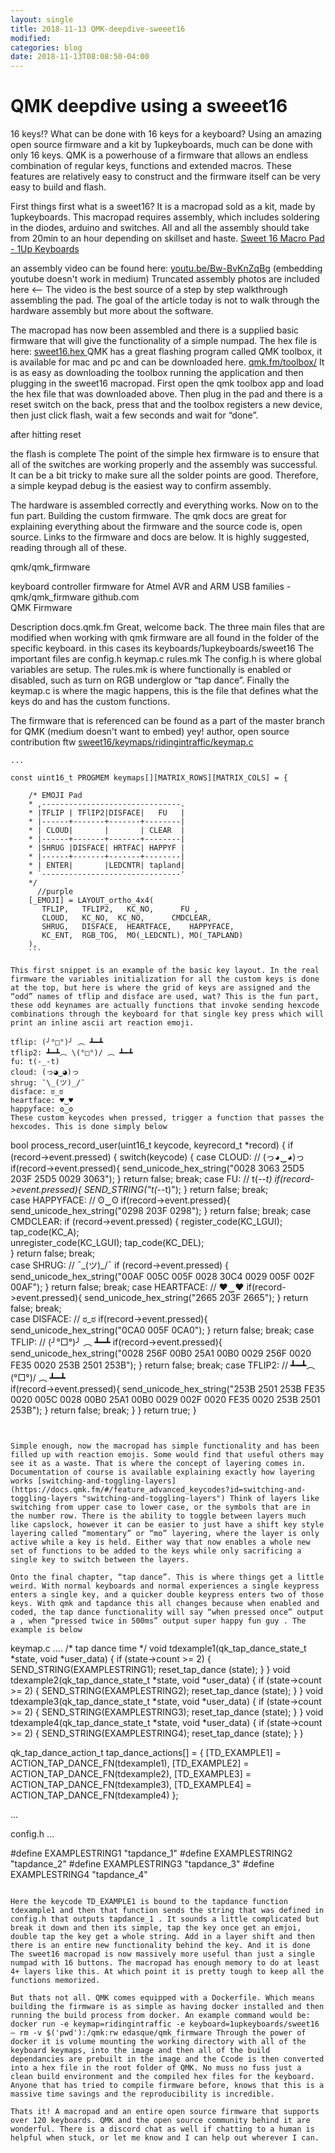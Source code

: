 ```yaml
---
layout: single
title: 2018-11-13 QMK-deepdive-sweeet16
modified:
categories: blog
date: 2018-11-13T08:08:50-04:00
---
```


# QMK deepdive using a sweeet16
16 keys!? What can be done with 16 keys for a keyboard? Using an amazing open source firmware and a kit by 1upkeyboards, much can be done with only 16 keys. QMK is a powerhouse of a firmware that allows an endless combination of regular keys, functions and extended macros. These features are relatively easy to construct and the firmware itself can be very easy to build and flash.

First things first what is a sweet16? It is a macropad sold as a kit, made by 1upkeyboards. This macropad requires assembly, which includes soldering in the diodes, arduino and switches. All and all the assembly should take from 20min to an hour depending on skillset and haste.
[Sweet 16 Macro Pad - 1Up Keyboards](https://www.1upkeyboards.com/shop/keyboard-kits/sweet16-macro-pad-white/ "Sweet 16 Macro Pad - 1Up Keyboards")


an assembly video can be found here: [youtu.be/Bw-BvKnZqBg](https://youtu.be/Bw-BvKnZqBg "youtu.be/Bw-BvKnZqBg") 
(embedding youtube doesn't work in medium) Truncated assembly photos are included here <--
The video is the best source of a step by step walkthrough assembling the pad. The goal of the article today is not to walk through the hardware assembly but more about the software.

The macropad has now been assembled and there is a supplied basic firmware that will give the functionality of a simple numpad. The hex file is here: [sweet16.hex ](https://1upkeyboards.com/sweet16.hex "sweet16.hex ")  QMK has a great flashing program called QMK toolbox, it is available for mac and pc and can be downloaded here. [qmk.fm/toolbox/](https://qmk.fm/toolbox/ "qmk.fm/toolbox/") It is as easy as downloading the toolbox running the application and then plugging in the sweet16 macropad. First open the qmk toolbox app and load the hex file that was downloaded above. Then plug in the pad and there is a reset switch on the back, press that and the toolbox registers a new device, then just click flash, wait a few seconds and wait for “done”.


after hitting reset

the flash is complete
The point of the simple hex firmware is to ensure that all of the switches are working properly and the assembly was successful. It can be a bit tricky to make sure all the solder points are good. Therefore, a simple keypad debug is the easiest way to confirm assembly.

The hardware is assembled correctly and everything works. Now on to the fun part. Building the custom firmware. The qmk docs are great for explaining everything about the firmware and the source code is, open source. Links to the firmware and docs are below. It is highly suggested, reading through all of these.

qmk/qmk_firmware

keyboard controller firmware for Atmel AVR and ARM USB families - qmk/qmk_firmware
github.com	
QMK Firmware

Description
docs.qmk.fm	
Great, welcome back. The three main files that are modified when working with qmk firmware are all found in the folder of the specific keyboard. in this cases its keyboards/1upkeyboards/sweet16 The important files are config.h keymap.c rules.mk The config.h is where global variables are setup. The rules.mk is where functionally is enabled or disabled, such as turn on RGB underglow or “tap dance”. Finally the keymap.c is where the magic happens, this is the file that defines what the keys do and has the custom functions.

The firmware that is referenced can be found as a part of the master branch for QMK (medium doesn't want to embed) yey! author, open source contribution ftw [sweet16/keymaps/ridingintraffic/keymap.c](https://raw.githubusercontent.com/qmk/qmk_firmware/master/keyboards/1upkeyboards/sweet16/keymaps/ridingintraffic/keymap.c "sweet16/keymaps/ridingintraffic/keymap.c")

```
...

const uint16_t PROGMEM keymaps[][MATRIX_ROWS][MATRIX_COLS] = {

    /* EMOJI Pad
    * ,-------------------------------.
    * |TFLIP | TFlIP2|DISFACE|   FU   |
    * |------+-------+-------+--------|
    * | CLOUD|       |       | CLEAR  |
    * |------+-------+-------+--------|
    * |SHRUG |DISFACE| HRTFAC| HAPPYF |
    * |------+-------+-------+--------|
    * | ENTER|       |LEDCNTR| tapland| 
    * `-------------------------------'
    */
      //purple
    [_EMOJI] = LAYOUT_ortho_4x4(
       TFLIP,   TFLIP2,   KC_NO,      FU , 
       CLOUD,   KC_NO,  KC_NO,      CMDCLEAR, 
       SHRUG,   DISFACE,  HEARTFACE,    HAPPYFACE, 
       KC_ENT,  RGB_TOG,  MO(_LEDCNTL), MO(_TAPLAND)
    ),
    ```

This first snippet is an example of the basic key layout. In the real firmware the variables initialization for all the custom keys is done at the top, but here is where the grid of keys are assigned and the “odd” names of tflip and disface are used, wat? This is the fun part, these odd keynames are actually functions that invoke sending hexcode combinations through the keyboard for that single key press which will print an inline ascii art reaction emoji.

tflip: (╯°□°)╯ ︵ ┻━┻
tflip2: ┻━┻︵ \(°□°)/ ︵ ┻━┻
fu: t(-_-t)
cloud: (っ◕‿◕)っ
shrug: ¯\_(ツ)_/¯
disface: ಠ_ಠ
heartface: ♥‿♥
happyface: ʘ‿ʘ
These custom keycodes when pressed, trigger a function that passes the hexcodes. This is done simply below
```
bool process_record_user(uint16_t keycode, keyrecord_t *record) {
    if (record->event.pressed) {
        switch(keycode) {
            case CLOUD:       // (っ◕‿◕)っ
                if(record->event.pressed){
                    send_unicode_hex_string("0028 3063 25D5 203F 25D5 0029 3063");
                }
                return false;
                break;
            case FU:       // t(-_-t)
                if(record->event.pressed){
                    SEND_STRING("t(-_-t)");
                }
                return false;
                break;  
            case HAPPYFACE:       // ʘ‿ʘ 
                if(record->event.pressed){
                     send_unicode_hex_string("0298 203F 0298");
                }
                return false;
                break; 
            case CMDCLEAR:
                if (record->event.pressed) {
                    register_code(KC_LGUI);
                    tap_code(KC_A);                 
                    unregister_code(KC_LGUI);
                    tap_code(KC_DEL);                 
                }
                return false;
                break;  
            case SHRUG: // ¯\_(ツ)_/¯
                if (record->event.pressed) {
                    send_unicode_hex_string("00AF 005C 005F 0028 30C4 0029 005F 002F 00AF");
                }
                return false; 
                break;
            case HEARTFACE:       // ♥‿♥
                if(record->event.pressed){
                    send_unicode_hex_string("2665 203F 2665");
                }
                return false;
                break;  
            case DISFACE:       // ಠ_ಠ 
                if(record->event.pressed){
                    send_unicode_hex_string("0CA0 005F 0CA0");
                }
                return false;
                break;
            case TFLIP:         // (╯°□°)╯ ︵ ┻━┻ 
                if(record->event.pressed){
                    send_unicode_hex_string("0028 256F 00B0 25A1 00B0 0029 256F 0020 FE35 0020 253B 2501 253B");
                }
                return false;
                break;
            case TFLIP2:         // ┻━┻︵ \(°□°)/ ︵ ┻━┻  
                if(record->event.pressed){
                    send_unicode_hex_string("253B 2501 253B FE35 0020 005C 0028 00B0 25A1 00B0 0029 002F 0020 FE35 0020 253B 2501 253B");
                }
                return false;
                break;
                } 
    }
    return true;
}
```


Simple enough, now the macropad has simple functionality and has been filled up with reaction emojis. Some would find that useful others may see it as a waste. That is where the concept of layering comes in. Documentation of course is available explaining exactly how layering works [switching-and-toggling-layers](https://docs.qmk.fm/#/feature_advanced_keycodes?id=switching-and-toggling-layers "switching-and-toggling-layers") Think of layers like switching from upper case to lower case, or the symbols that are in the number row. There is the ability to toggle between layers much like capslock, however it can be easier to just have a shift key style layering called “momentary” or “mo” layering, where the layer is only active while a key is held. Either way that now enables a whole new set of functions to be added to the keys while only sacrificing a single key to switch between the layers.

Onto the final chapter, “tap dance”. This is where things get a little weird. With normal keyboards and normal experiences a single keypress enters a single key, and a quicker double keypress enters two of those keys. With qmk and tapdance this all changes because when enabled and coded, the tap dance functionality will say “when pressed once” output a , when “pressed twice in 500ms” output super happy fun guy . The example is below
```
keymap.c
....
/* tap dance time */
void tdexample1(qk_tap_dance_state_t *state, void *user_data) {
  if (state->count >= 2) {
    SEND_STRING(EXAMPLESTRING1);
    reset_tap_dance (state);
  }
}
void tdexample2(qk_tap_dance_state_t *state, void *user_data) {
  if (state->count >= 2) {
    SEND_STRING(EXAMPLESTRING2);
    reset_tap_dance (state);
  }
}
void tdexample3(qk_tap_dance_state_t *state, void *user_data) {
  if (state->count >= 2) {
    SEND_STRING(EXAMPLESTRING3);
    reset_tap_dance (state);
  }
}
void tdexample4(qk_tap_dance_state_t *state, void *user_data) {
  if (state->count >= 2) {
    SEND_STRING(EXAMPLESTRING4);
    reset_tap_dance (state);
  }
}

qk_tap_dance_action_t tap_dance_actions[] = {
    [TD_EXAMPLE1] = ACTION_TAP_DANCE_FN(tdexample1),
    [TD_EXAMPLE2] = ACTION_TAP_DANCE_FN(tdexample2),
    [TD_EXAMPLE3] = ACTION_TAP_DANCE_FN(tdexample3),
    [TD_EXAMPLE4] = ACTION_TAP_DANCE_FN(tdexample4)
};

... 

config.h
...


#define EXAMPLESTRING1 "tapdance_1"
#define EXAMPLESTRING2 "tapdance_2"
#define EXAMPLESTRING3 "tapdance_3"
#define EXAMPLESTRING4 "tapdance_4"
```

Here the keycode TD_EXAMPLE1 is bound to the tapdance function tdexample1 and then that function sends the string that was defined in config.h that outputs tapdance_1 . It sounds a little complicated but break it down and then its simple, tap the key once get an emjoi, double tap the key get a whole string. Add in a layer shift and then there is an entire new functionality behind the key. And it is done The sweet16 macropad is now massively more useful than just a single numpad with 16 buttons. The macropad has enough memory to do at least 4+ layers like this. At which point it is pretty tough to keep all the functions memorized.

But thats not all. QMK comes equipped with a Dockerfile. Which means building the firmware is as simple as having docker installed and then running the build process from docker. An example command would be: docker run -e keymap=ridingintraffic -e keyboard=1upkeyboards/sweet16 — rm -v $('pwd'):/qmk:rw edasque/qmk_firmware Through the power of docker it is volume mounting the working directory with all of the keyboard keymaps, into the image and then all of the build dependancies are prebuilt in the image and the Ccode is then converted into a hex file in the root folder of QMK. No muss no fuss just a clean build environment and the compiled hex files for the keyboard. Anyone that has tried to compile firmware before, knows that this is a massive time savings and the reproducibility is incredible.

Thats it! A macropad and an entire open source firmware that supports over 120 keyboards. QMK and the open source community behind it are wonderful. There is a discord chat as well if chatting to a human is helpful when stuck, or let me know and I can help out wherever I can.